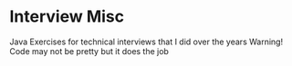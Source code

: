 # Interview Misc

Java Exercises for technical interviews that I did over the years
Warning! Code may not be pretty but it does the job
